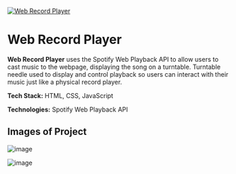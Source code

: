 [![Web Record Player](https://github.com/user-attachments/assets/38946663-f850-435b-b18d-1b782649026b)](https://recordplayer.vercel.app/)

# Web Record Player
**Web Record Player** uses the Spotify Web Playback API to allow users to cast music to the webpage, displaying the song on a turntable. Turntable needle used to display and control playback so users can interact with their music just like a physical record player.

**Tech Stack:** HTML, CSS, JavaScript

**Technologies:** Spotify Web Playback API

## Images of Project
![image](https://github.com/user-attachments/assets/f5a74952-e591-49c9-b413-25d3b5968bf6)

![image](https://github.com/user-attachments/assets/82dd5214-0fbc-443c-b38c-437fc0700f94)
